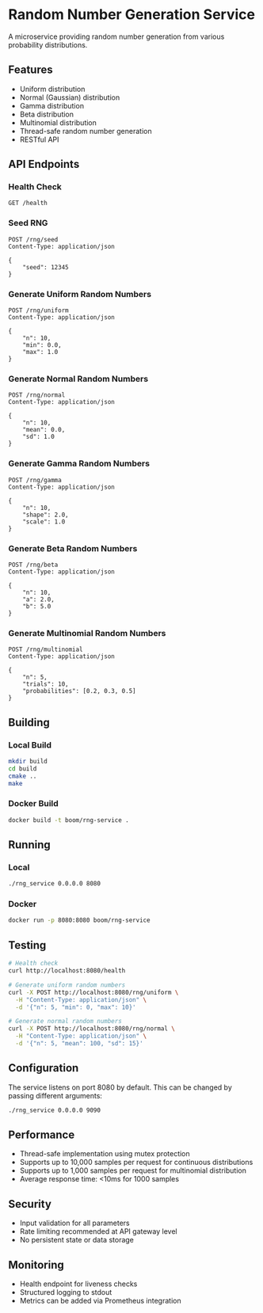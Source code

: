 # Random Number Generation Service

A microservice providing random number generation from various probability distributions.

## Features

- Uniform distribution
- Normal (Gaussian) distribution
- Gamma distribution
- Beta distribution
- Multinomial distribution
- Thread-safe random number generation
- RESTful API

## API Endpoints

### Health Check
```
GET /health
```

### Seed RNG
```
POST /rng/seed
Content-Type: application/json

{
    "seed": 12345
}
```

### Generate Uniform Random Numbers
```
POST /rng/uniform
Content-Type: application/json

{
    "n": 10,
    "min": 0.0,
    "max": 1.0
}
```

### Generate Normal Random Numbers
```
POST /rng/normal
Content-Type: application/json

{
    "n": 10,
    "mean": 0.0,
    "sd": 1.0
}
```

### Generate Gamma Random Numbers
```
POST /rng/gamma
Content-Type: application/json

{
    "n": 10,
    "shape": 2.0,
    "scale": 1.0
}
```

### Generate Beta Random Numbers
```
POST /rng/beta
Content-Type: application/json

{
    "n": 10,
    "a": 2.0,
    "b": 5.0
}
```

### Generate Multinomial Random Numbers
```
POST /rng/multinomial
Content-Type: application/json

{
    "n": 5,
    "trials": 10,
    "probabilities": [0.2, 0.3, 0.5]
}
```

## Building

### Local Build
```bash
mkdir build
cd build
cmake ..
make
```

### Docker Build
```bash
docker build -t boom/rng-service .
```

## Running

### Local
```bash
./rng_service 0.0.0.0 8080
```

### Docker
```bash
docker run -p 8080:8080 boom/rng-service
```

## Testing

```bash
# Health check
curl http://localhost:8080/health

# Generate uniform random numbers
curl -X POST http://localhost:8080/rng/uniform \
  -H "Content-Type: application/json" \
  -d '{"n": 5, "min": 0, "max": 10}'

# Generate normal random numbers
curl -X POST http://localhost:8080/rng/normal \
  -H "Content-Type: application/json" \
  -d '{"n": 5, "mean": 100, "sd": 15}'
```

## Configuration

The service listens on port 8080 by default. This can be changed by passing different arguments:

```bash
./rng_service 0.0.0.0 9090
```

## Performance

- Thread-safe implementation using mutex protection
- Supports up to 10,000 samples per request for continuous distributions
- Supports up to 1,000 samples per request for multinomial distribution
- Average response time: <10ms for 1000 samples

## Security

- Input validation for all parameters
- Rate limiting recommended at API gateway level
- No persistent state or data storage

## Monitoring

- Health endpoint for liveness checks
- Structured logging to stdout
- Metrics can be added via Prometheus integration